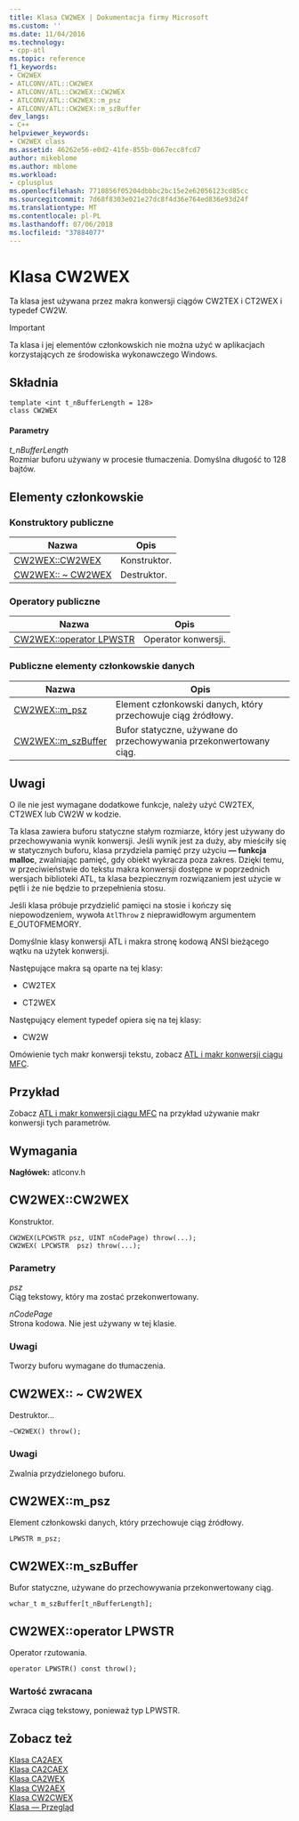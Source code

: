 ```yaml
---
title: Klasa CW2WEX | Dokumentacja firmy Microsoft
ms.custom: ''
ms.date: 11/04/2016
ms.technology:
- cpp-atl
ms.topic: reference
f1_keywords:
- CW2WEX
- ATLCONV/ATL::CW2WEX
- ATLCONV/ATL::CW2WEX::CW2WEX
- ATLCONV/ATL::CW2WEX::m_psz
- ATLCONV/ATL::CW2WEX::m_szBuffer
dev_langs:
- C++
helpviewer_keywords:
- CW2WEX class
ms.assetid: 46262e56-e0d2-41fe-855b-0b67ecc8fcd7
author: mikeblome
ms.author: mblome
ms.workload:
- cplusplus
ms.openlocfilehash: 7710856f05204dbbbc2bc15e2e62056123cd85cc
ms.sourcegitcommit: 7d68f8303e021e27dc8f4d36e764ed836e93d24f
ms.translationtype: MT
ms.contentlocale: pl-PL
ms.lasthandoff: 07/06/2018
ms.locfileid: "37884077"
---
```

# <a name="cw2wex-class"></a>Klasa CW2WEX
Ta klasa jest używana przez makra konwersji ciągów CW2TEX i CT2WEX i typedef CW2W.  
  
> [!IMPORTANT]
>  Ta klasa i jej elementów członkowskich nie można użyć w aplikacjach korzystających ze środowiska wykonawczego Windows.  
  
## <a name="syntax"></a>Składnia  
  
```
template <int t_nBufferLength = 128>  
class CW2WEX
```  
  
#### <a name="parameters"></a>Parametry  
 *t_nBufferLength*  
 Rozmiar buforu używany w procesie tłumaczenia. Domyślna długość to 128 bajtów.  
  
## <a name="members"></a>Elementy członkowskie  
  
### <a name="public-constructors"></a>Konstruktory publiczne  
  
|Nazwa|Opis|  
|----------|-----------------|  
|[CW2WEX::CW2WEX](#cw2wex)|Konstruktor.|  
|[CW2WEX:: ~ CW2WEX](#dtor)|Destruktor.|  
  
### <a name="public-operators"></a>Operatory publiczne  
  
|Nazwa|Opis|  
|----------|-----------------|  
|[CW2WEX::operator LPWSTR](#operator_lpwstr)|Operator konwersji.|  
  
### <a name="public-data-members"></a>Publiczne elementy członkowskie danych  
  
|Nazwa|Opis|  
|----------|-----------------|  
|[CW2WEX::m_psz](#m_psz)|Element członkowski danych, który przechowuje ciąg źródłowy.|  
|[CW2WEX::m_szBuffer](#m_szbuffer)|Bufor statyczne, używane do przechowywania przekonwertowany ciąg.|  
  
## <a name="remarks"></a>Uwagi  
 O ile nie jest wymagane dodatkowe funkcje, należy użyć CW2TEX, CT2WEX lub CW2W w kodzie.  
  
 Ta klasa zawiera buforu statyczne stałym rozmiarze, który jest używany do przechowywania wynik konwersji. Jeśli wynik jest za duży, aby mieściły się w statycznych buforu, klasa przydziela pamięć przy użyciu **— funkcja malloc**, zwalniając pamięć, gdy obiekt wykracza poza zakres. Dzięki temu, w przeciwieństwie do tekstu makra konwersji dostępne w poprzednich wersjach biblioteki ATL, ta klasa bezpiecznym rozwiązaniem jest użycie w pętli i że nie będzie to przepełnienia stosu.  
  
 Jeśli klasa próbuje przydzielić pamięci na stosie i kończy się niepowodzeniem, wywoła `AtlThrow` z nieprawidłowym argumentem E_OUTOFMEMORY.  
  
 Domyślnie klasy konwersji ATL i makra stronę kodową ANSI bieżącego wątku na użytek konwersji.  
  
 Następujące makra są oparte na tej klasy:  
  
- CW2TEX  
  
- CT2WEX  
  
 Następujący element typedef opiera się na tej klasy:  
  
- CW2W  
  
 Omówienie tych makr konwersji tekstu, zobacz [ATL i makr konwersji ciągu MFC](string-conversion-macros.md).  
  
## <a name="example"></a>Przykład  
 Zobacz [ATL i makr konwersji ciągu MFC](string-conversion-macros.md) na przykład używanie makr konwersji tych parametrów.  
  
## <a name="requirements"></a>Wymagania  
 **Nagłówek:** atlconv.h  
  
##  <a name="cw2wex"></a>  CW2WEX::CW2WEX  
 Konstruktor.  
  
```
CW2WEX(LPCWSTR psz, UINT nCodePage) throw(...);
CW2WEX( LPCWSTR  psz) throw(...);
```  
  
### <a name="parameters"></a>Parametry  
 *psz*  
 Ciąg tekstowy, który ma zostać przekonwertowany.  
  
 *nCodePage*  
 Strona kodowa. Nie jest używany w tej klasie.  
  
### <a name="remarks"></a>Uwagi  
 Tworzy buforu wymagane do tłumaczenia.  
  
##  <a name="dtor"></a>  CW2WEX:: ~ CW2WEX  
 Destruktor...  
  
```
~CW2WEX() throw();
```  
  
### <a name="remarks"></a>Uwagi  
 Zwalnia przydzielonego buforu.  
  
##  <a name="m_psz"></a>  CW2WEX::m_psz  
 Element członkowski danych, który przechowuje ciąg źródłowy.  
  
```
LPWSTR m_psz;
```  
  
##  <a name="m_szbuffer"></a>  CW2WEX::m_szBuffer  
 Bufor statyczne, używane do przechowywania przekonwertowany ciąg.  
  
```
wchar_t m_szBuffer[t_nBufferLength];
```  
  
##  <a name="operator_lpwstr"></a>  CW2WEX::operator LPWSTR  
 Operator rzutowania.  
  
```  
operator LPWSTR() const throw();
```  
  
### <a name="return-value"></a>Wartość zwracana  
 Zwraca ciąg tekstowy, ponieważ typ LPWSTR.  
  
## <a name="see-also"></a>Zobacz też  
 [Klasa CA2AEX](../../atl/reference/ca2aex-class.md)   
 [Klasa CA2CAEX](../../atl/reference/ca2caex-class.md)   
 [Klasa CA2WEX](../../atl/reference/ca2wex-class.md)   
 [Klasa CW2AEX](../../atl/reference/cw2aex-class.md)   
 [Klasa CW2CWEX](../../atl/reference/cw2cwex-class.md)   
 [Klasa — Przegląd](../../atl/atl-class-overview.md)
